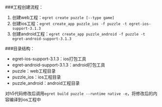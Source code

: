 ###工程创建流程：
1. 创建web工程：`egret create puzzle [--type game]`
2. 创建ios工程：`egret create_app puzzle_ios -f puzzle -t egret-ios-support-3.1.3`
3. 创建android工程：`egret create_app puzzle_android -f puzzle -t egret-android-support-3.1.3`

###目录结构：
- egret-ios-support-3.1.3：ios打包工具
- egret-android-support-3.1.3：android打包工具
- puzzle：web工程目录
- puzzle_ios：ios工程目录
- puzzle_android：android工程目录

对h5代码修改后调用`egret build puzzle --runtime native -e`，将修改后的内容编译到ios工程中
